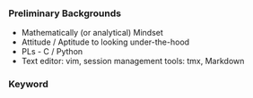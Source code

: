
### Preliminary Backgrounds
- Mathematically (or analytical) Mindset
- Attitude / Aptitude to looking under-the-hood
- PLs - C / Python
- Text editor: vim, session management tools: tmx, Markdown

### Keyword
